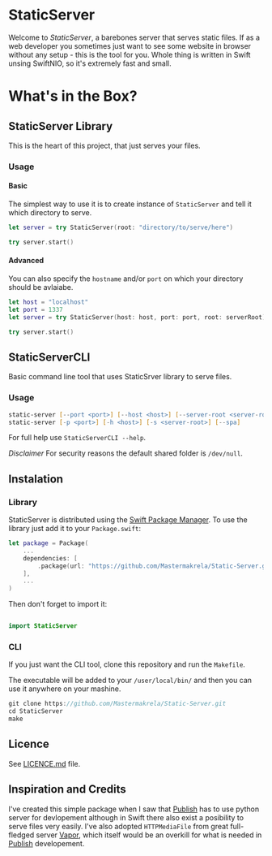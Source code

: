 # StaticServer

Welcome to _StaticServer_, a barebones server that serves static files.
If as a web developer you sometimes just want to see some website in browser without any setup - this is the tool for you.
Whole thing is written in Swift unsing SwiftNIO, so it's extremely fast and small.

# What's in the Box?

## StaticServer Library

This is the heart of this project, that just serves your files.

### Usage

#### Basic

The simplest way to use it is to create instance of `StaticServer` and tell it which directory to serve.

```swift
let server = try StaticServer(root: "directory/to/serve/here")

try server.start()
```

#### Advanced

You can also specify the `hostname` and/or `port` on which your directory should be avlaiabe.

```swift
let host = "localhost"
let port = 1337
let server = try StaticServer(host: host, port: port, root: serverRoot)

try server.start()
```

## StaticServerCLI

Basic command line tool that uses StaticSrver library to serve files.

### Usage

```zsh
static-server [--port <port>] [--host <host>] [--server-root <server-root>] [--spa]
static-server [-p <port>] [-h <host>] [-s <server-root>] [--spa]
```

For full help use `StaticServerCLI --help`.

_Disclaimer_ For security reasons the default shared folder is `/dev/null`.

## Instalation

### Library

StaticServer is distributed using the [Swift Package Manager](https://swift.org/package-manager).
To use the library just add it to your `Package.swift`:

```swift
let package = Package(
    ...
    dependencies: [
        .package(url: "https://github.com/Mastermakrela/Static-Server.git", from: "0.0.1")
    ],
    ...
)
```

Then don't forget to import it:

```swift

import StaticServer

```

### CLI

If you just want the CLI tool, clone this repository and run the `Makefile`.

The executable will be added to your `/user/local/bin/` and then you can use it anywhere on your mashine.

```swift
git clone https://github.com/Mastermakrela/Static-Server.git
cd StaticServer
make
```

## Licence

See [LICENCE.md](https://github.com/Mastermakrela/Static-Server/blob/main/LICENSE.md) file.

## Inspiration and Credits

I've created this simple package when I saw that [Publish](https://github.com/JohnSundell/Publish) has to use python server for devlopement although in Swift there also exist a posibility to serve files very easily.
I've also adopted `HTTPMediaFile` from great full-fledged server [Vapor](https://vapor.codes/), which itself would be an overkill for what is needed in [Publish](https://github.com/JohnSundell/Publish) developement.
